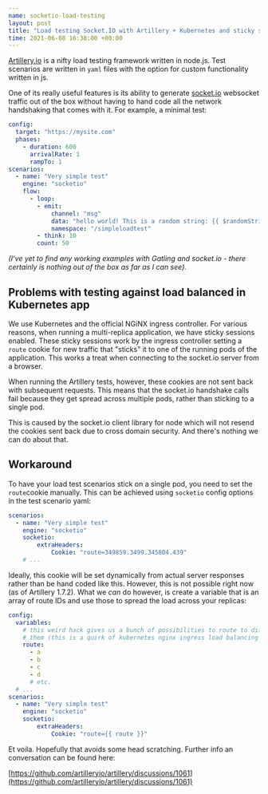 ```yaml
--- 
name: socketio-load-testing
layout: post
title: "Load testing Socket.IO with Artillery + Kubernetes and sticky sessions"
time: 2021-06-08 16:38:00 +00:00
---
```


[Artillery.io](https://artillery.io/) is a nifty load testing framework written in node.js. Test scenarios are written in `yaml` files with the option for custom functionality written in js.

One of its really useful features is its ability to generate [socket.io]() websocket traffic out of the box without having to hand code all the network handshaking that comes with it. For example, a minimal test:

```yaml
config:
  target: "https://mysite.com"
  phases:
    - duration: 600
      arrivalRate: 1
      rampTo: 1
scenarios:
  - name: "Very simple test"
    engine: "socketio"
    flow:
      - loop:
        - emit:
            channel: "msg"
            data: "hello world! This is a random string: {{ $randomString() }}"
            namespace: "/simpleloadtest"
        - think: 10
        count: 50
```

_(I've yet to find any working examples with Gatling and socket.io - there certainly is nothing out of the box as far as I can see)._

## Problems with testing against load balanced in Kubernetes app

We use Kubernetes and the official NGiNX ingress controller. For various reasons, when running a multi-replica application, we have sticky sessions enabled. These sticky sessions work by the ingress controller setting a `route` cookie for new traffic that "sticks" it to one of the running pods of the application. This works a treat when connecting to the socket.io server from a browser.

When running the Artillery tests, however, these cookies are not sent back with subsequent requests. This means that the socket.io handshake calls fail because they get spread across multiple pods, rather than sticking to a single pod.

This is caused by the socket.io client library for node which will not resend the cookies sent back due to cross domain security. And there's nothing we can do about that.

## Workaround

To have your load test scenarios stick on a single pod, you need to set the `route`cookie manually. This can be achieved using `socketio` config options in the test scenario yaml:

```yaml
scenarios:
  - name: "Very simple test"
    engine: "socketio"
    socketio:
        extraHeaders:
            Cookie: "route=349859.3499.345804.439"
    # ...
```

Ideally, this cookie will be set dynamically from actual server responses rather than be hand coded like this. However, this is not possible right now (as of Artillery 1.7.2). What we _can_ do however, is create a variable that is an array of route IDs and use those to spread the load across your replicas:

```yaml
config:
  variables:
    # this weird hack gives us a bunch of possibilities to route to different servers and seemingly stick with
    # them (this is a quirk of kubernetes nginx ingress load balancing it seems)
    route:
      - a
      - b
      - c
      - d
      # etc.
  # ...
scenarios:
  - name: "Very simple test"
    engine: "socketio"
    socketio:
        extraHeaders:
            Cookie: "route={{ route }}"
```

Et voila. Hopefully that avoids some head scratching. Further info an conversation can be found here:

[https://github.com/artilleryio/artillery/discussions/1061](https://github.com/artilleryio/artillery/discussions/1061)
